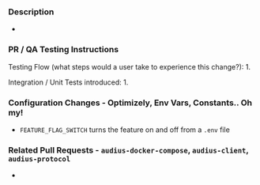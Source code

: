 ### Description
- 
### PR / QA Testing Instructions

Testing Flow (what steps would a user take to experience this change?):
1. 

Integration / Unit Tests introduced:
1. 

### Configuration Changes - Optimizely, Env Vars, Constants.. Oh my!
- `FEATURE_FLAG_SWITCH` turns the feature on and off from a `.env` file

### Related Pull Requests - `audius-docker-compose`, `audius-client`, `audius-protocol`
- 

